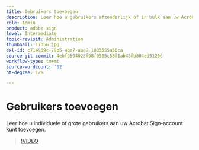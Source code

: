 ```yaml
---
title: Gebruikers toevoegen
description: Leer hoe u gebruikers afzonderlijk of in bulk aan uw Acrobat Sign-account kunt toevoegen
role: Admin
product: adobe sign
level: Intermediate
topic-revisit: Administration
thumbnail: 17356.jpg
exl-id: c714969c-79b5-4ba7-aae8-1803555a50ca
source-git-commit: 4ebf9594025f98f0505c58f1ab43fb864ed51206
workflow-type: tm+mt
source-wordcount: '32'
ht-degree: 12%

---
```


# Gebruikers toevoegen

Leer hoe u individuele of grote gebruikers aan uw Acrobat Sign-account kunt toevoegen.

>[!VIDEO](https://video.tv.adobe.com/v/17356?quality=12&learn=on&hidetitle=true)
